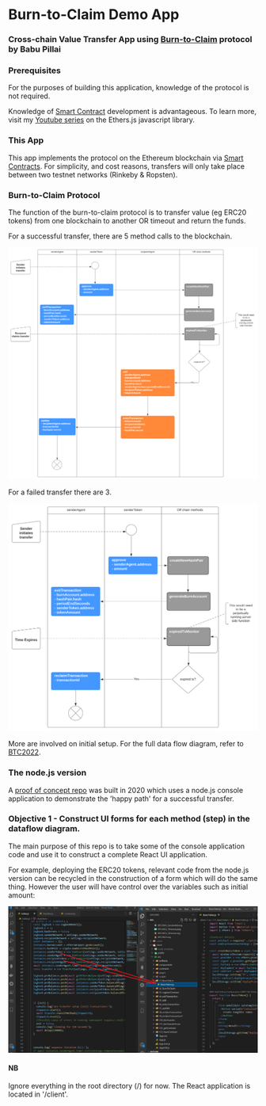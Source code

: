 # Burn-to-Claim Demo App
### Cross-chain Value Transfer App using [Burn-to-Claim](https://www.sciencedirect.com/science/article/abs/pii/S1389128621004369) protocol by Babu Pillai

### Prerequisites
For the purposes of building this application, knowledge of the protocol is not required. 

Knowledge of [Smart Contract](https://ethereum.org/en/developers/docs/smart-contracts/) development is advantageous. To learn more, visit my [Youtube series](https://youtube.com/playlist?list=PLH7-GRFbhInbZmSubSoaqWz40nfOK0kyH) on the Ethers.js javascript library.

### This App
This app implements the protocol on the Ethereum blockchain via [Smart Contracts](https://ethereum.org/en/developers/docs/smart-contracts/). For simplicity, and cost reasons, transfers will only take place between two testnet networks (Rinkeby & Ropsten).

### Burn-to-Claim Protocol
The function of the burn-to-claim protocol is to transfer value (eg ERC20 tokens) from one blockchain to another OR timeout and return the funds.


For a successful transfer, there are 5 method calls to the blockchain. 

![BTC2022 Successful](./architecture/diagrams/BTC2022_Successful.svg)


For a failed transfer there are 3. 

![BTC2022 Timeout](./architecture/diagrams/BTC2022_Timeout.svg)

More are involved on initial setup. For the full data flow diagram, refer to [BTC2022](./architecture/diagrams/BTC2022.svg).

### The node.js version

A [proof of concept repo](https://github.com/severalpens/burn-to-claim) was built in 2020 which uses a node.js console application to demonstrate the 'happy path' for a successful transfer.

### Objective 1 - Construct UI forms for each method (step) in the dataflow diagram.

The main purpose of this repo is to take some of the console application code and use it to construct a complete React UI application. 

For example, deploying the ERC20 tokens, relevant code from the node.js version can be recycled in the construction of a form which will do the same thing. However the user will have control over the variables such as initial amount:

![oldNewExample](./architecture/OldNewExample.png)

#### NB

Ignore everything in the root directory (/) for now. The React application is located in '/client'.

